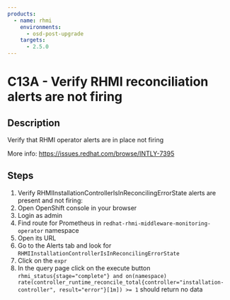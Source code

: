 ```yaml
---
products:
  - name: rhmi
    environments:
      - osd-post-upgrade
    targets:
      - 2.5.0
---
```


# C13A - Verify RHMI reconciliation alerts are not firing

## Description

Verify that RHMI operator alerts are in place not firing

More info: <https://issues.redhat.com/browse/INTLY-7395>

## Steps

1. Verify RHMIInstallationControllerIsInReconcilingErrorState alerts are present and not firing:
2. Open OpenShift console in your browser
3. Login as admin
4. Find route for Prometheus in `redhat-rhmi-middleware-monitoring-operator` namespace
5. Open its URL
6. Go to the Alerts tab and look for `RHMIInstallationControllerIsInReconcilingErrorState`
7. Click on the `expr`
8. In the query page click on the execute button `rhmi_status{stage="complete"} and on(namespace) rate(controller_runtime_reconcile_total{controller="installation-controller", result="error"}[1m]) >= 1` should return no data

